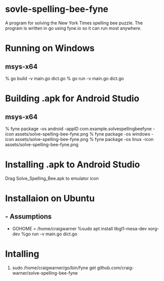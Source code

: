 # sovle-spelling-bee-fyne
A program for solving the New York Times spelling bee puzzle.
The program is written in go using fyne.io so it can run most anywhere.

# Running on Windows
## msys-x64
% go build -v main.go dict.go
% go run -v main.go dict.go


# Building .apk for Android Studio
## msys-x64 
% fyne package -os android -appID com.example.solvespellingbeefyne -icon assets/solve-spelling-bee-fyne.png
% fyne package -os windows -icon assets/solve-spelling-bee-fyne.png
% fyne package -os linux -icon assets/solve-spelling-bee-fyne.png
 
# Installing .apk to Android Studio
Drag Solve_Spelling_Bee.apk to emulator icon

# Installaion on Ubuntu 
## - Assumptions
 * GOHOME = /home/craigwarner
%sudo apt install libgl1-mesa-dev xorg-dev
%go run -v main.go dict.go

# Intalling  
1) sudo /home/craigwarner/go/bin/fyne get github.com/craig-warner/solve-spelling-bee-fyne



